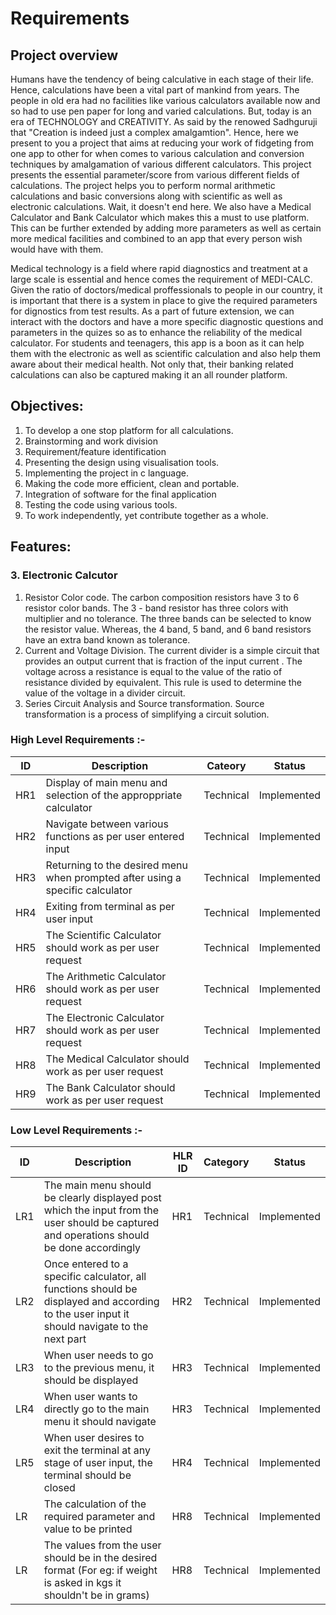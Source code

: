 # Requirements

## Project overview

Humans have the tendency of being calculative in each stage of their life. Hence, calculations have been a vital part of mankind from years. The people in old era had no facilities like various calculators available now and so had to use pen paper for long and varied calculations. But, today is an era of TECHNOLOGY and CREATIVITY. As said by the renowed Sadhguruji that "Creation is indeed just a complex amalgamtion". Hence, here we present to you a project that aims at reducing your work of fidgeting from one app to other for when comes to various calculation and conversion techniques by amalgamation of various different calculators. This project presents the essential parameter/score from various different fields of calculations. The project helps you to perform normal arithmetic calculations and basic conversions along with scientific as well as electronic calculations. Wait, it doesn't end here. We also have a Medical Calculator and Bank Calculator which makes this a must to use platform. This can be further extended by adding more parameters as well as certain more medical facilities and combined to an app that every person wish would have with them.  

Medical technology is a field where rapid diagnostics and treatment at a large scale is essential and hence comes the requirement of MEDI-CALC. Given the ratio of doctors/medical proffessionals to people in our country, it is important that there is a system in place to give the required parameters for dignostics from test results. As a part of future extension, we can interact with the doctors and have a more specific diagnostic questions and parameters in the quizes so as to enhance the reliability of the medical calculator. For students and teenagers, this app is a boon as it can help them with the electronic as well as scientific calculation and also help them aware about their medical health. Not only that, their banking related calculations can also be captured making it an all rounder platform.
 
## Objectives:

1. To develop a one stop platform for all calculations.
2. Brainstorming and work division
3. Requirement/feature identification
4. Presenting the design using visualisation tools.
5. Implementing the project in c language.
5. Making the code more efficient, clean and portable.
6. Integration of software for the final application
7. Testing the code using various tools.
8. To work independently, yet contribute together as a whole.

## Features:
### 3. Electronic Calcutor
1. Resistor Color code. 
The carbon composition resistors have 3 to 6 resistor color bands. The 3 - band resistor has three colors with multiplier and no tolerance. The three bands can be selected to know the resistor value. Whereas, the 4 band, 5 band, and 6 band resistors have an extra band known as tolerance.
2. Current and Voltage Division.
The current divider is a simple circuit that provides an output current that is fraction of the input current . The voltage across a resistance is equal to the value of the ratio of resistance divided by equivalent. This rule is used to determine the value of the voltage in a divider circuit.
3. Series Circuit Analysis and Source transformation.
Source transformation is a process of simplifying a circuit solution.

### High Level Requirements :-
|ID|Description|Cateory|Status|
|--|--|--|--|
|HR1|Display of main menu and selection of the approppriate calculator|Technical|Implemented|
|HR2|Navigate between various functions as per user entered input|Technical|Implemented|
|HR3|Returning to the desired menu when prompted after using a specific calculator|Technical|Implemented|
|HR4|Exiting from terminal as per user input|Technical|Implemented|
|HR5|The Scientific Calculator should work as per user request|Technical|Implemented|
|HR6|The Arithmetic Calculator should work as per user request|Technical|Implemented|
|HR7|The Electronic Calculator should work as per user request|Technical|Implemented|
|HR8|The Medical Calculator should work as per user request|Technical|Implemented|
|HR9|The Bank Calculator should work as per user request|Technical|Implemented|

### Low Level Requirements :-
|ID|Description|HLR ID|Category|Status|
|--|--|--|--|--|
|LR1|The main menu should be clearly displayed post which the input from the user should be captured and operations should be done accordingly|HR1|Technical|Implemented|
|LR2|Once entered to a specific calculator, all functions should be displayed and according to the user input it should navigate to the next part|HR2|Technical|Implemented|
|LR3|When user needs to go to the previous menu, it should be displayed|HR3|Technical|Implemented|
|LR4|When user wants to directly go to the main menu it should navigate|HR3|Technical|Implemented|
|LR5|When user desires to exit the terminal at any stage of user input, the terminal should be closed|HR4|Technical|Implemented|
|LR |The calculation of the required parameter and value to be printed|HR8|Technical|Implemented|
|LR |The values from the user should be in the desired format (For eg: if weight is asked in kgs it shouldn't be in grams)|HR8|Technical|Implemented|
